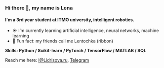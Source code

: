 ### Hi there 🌸, my name is Lena
#### I'm a 3rd year student at ITMO university, intelligent robotics.

- ☀️ I’m currently learning artificial intelligence, neural networks, machine learning
- 🎀 Fun fact: my friends call me Lentochka (ribbon)

**Skills: Python / Scikit-learn / PyTorch / TensorFlow / MATLAB / SQL**

Reach me here: I@Lidrisova.ru, [Telegram](https://t.me/idris0vaaa "Laa Laa")





